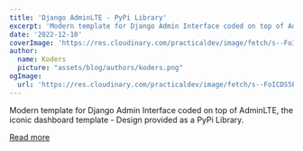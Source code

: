 ```yaml
---
title: 'Django AdminLTE - PyPi Library'
excerpt: 'Modern template for Django Admin Interface coded on top of AdminLTE, the iconic dashboard template - Design provided as a PyPi Library.'
date: '2022-12-10'
coverImage: 'https://res.cloudinary.com/practicaldev/image/fetch/s--FoICDS5E--/c_imagga_scale,f_auto,fl_progressive,h_420,q_auto,w_1000/https://dev-to-uploads.s3.amazonaws.com/uploads/articles/9hpxixxct9sp14pcx4pm.jpg'
author:
  name: Koders
  picture: "assets/blog/authors/koders.png"
ogImage:
  url: 'https://res.cloudinary.com/practicaldev/image/fetch/s--FoICDS5E--/c_imagga_scale,f_auto,fl_progressive,h_420,q_auto,w_1000/https://dev-to-uploads.s3.amazonaws.com/uploads/articles/9hpxixxct9sp14pcx4pm.jpg'
---
```


Modern template for Django Admin Interface coded on top of AdminLTE, the iconic dashboard template - Design provided as a PyPi Library.

[Read more](https://dev.to/sm0ke/django-adminlte-pypi-library-5c7b)
